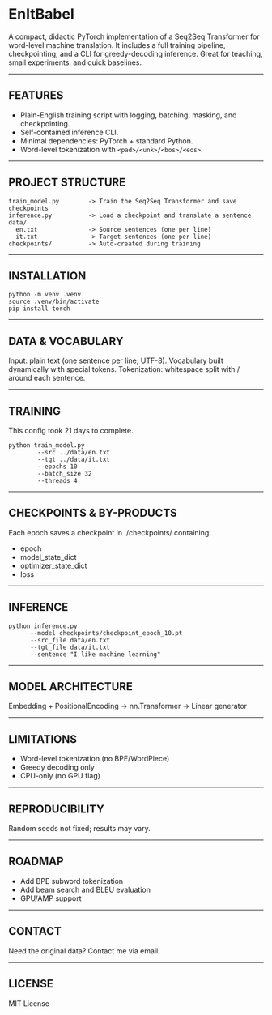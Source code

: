 # EnItBabel
A compact, didactic PyTorch implementation of a Seq2Seq Transformer for word-level machine translation.
It includes a full training pipeline, checkpointing, and a CLI for greedy-decoding inference.
Great for teaching, small experiments, and quick baselines.

--------------------------------------------------
FEATURES
--------------------------------------------------
- Plain-English training script with logging, batching, masking, and checkpointing.
- Self-contained inference CLI.
- Minimal dependencies: PyTorch + standard Python.
- Word-level tokenization with ```<pad>/<unk>/<bos>/<eos>```.

--------------------------------------------------
PROJECT STRUCTURE
--------------------------------------------------
```@txt
train_model.py        -> Train the Seq2Seq Transformer and save checkpoints
inference.py          -> Load a checkpoint and translate a sentence
data/
  en.txt              -> Source sentences (one per line)
  it.txt              -> Target sentences (one per line)
checkpoints/          -> Auto-created during training
```
--------------------------------------------------
INSTALLATION
--------------------------------------------------
```@bash
python -m venv .venv
source .venv/bin/activate
pip install torch
```
--------------------------------------------------
DATA & VOCABULARY
--------------------------------------------------
Input: plain text (one sentence per line, UTF-8).
Vocabulary built dynamically with special tokens.
Tokenization: whitespace split with <bos>/<eos> around each sentence.

--------------------------------------------------
TRAINING
--------------------------------------------------
This config took 21 days to complete.
```@bash
python train_model.py
        --src ../data/en.txt
        --tgt ../data/it.txt
        --epochs 10
        --batch_size 32
        --threads 4
```
--------------------------------------------------
CHECKPOINTS & BY-PRODUCTS
--------------------------------------------------
Each epoch saves a checkpoint in ./checkpoints/ containing:
- epoch
- model_state_dict
- optimizer_state_dict
- loss

--------------------------------------------------
INFERENCE
--------------------------------------------------
```@bash
python inference.py
      --model checkpoints/checkpoint_epoch_10.pt
      --src_file data/en.txt
      --tgt_file data/it.txt
      --sentence "I like machine learning"
```
--------------------------------------------------
MODEL ARCHITECTURE
--------------------------------------------------
Embedding + PositionalEncoding -> nn.Transformer -> Linear generator

--------------------------------------------------
LIMITATIONS
--------------------------------------------------
- Word-level tokenization (no BPE/WordPiece)
- Greedy decoding only
- CPU-only (no GPU flag)

--------------------------------------------------
REPRODUCIBILITY
--------------------------------------------------
Random seeds not fixed; results may vary.

--------------------------------------------------
ROADMAP
--------------------------------------------------
- Add BPE subword tokenization
- Add beam search and BLEU evaluation
- GPU/AMP support

--------------------------------------------------
CONTACT
--------------------------------------------------
Need the original data? Contact me via email.

--------------------------------------------------
LICENSE
--------------------------------------------------
MIT License
